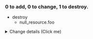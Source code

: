 ### 0 to add, 0 to change, 1 to destroy.
- destroy
	- null_resource.foo
<details><summary>Change details (Click me)</summary>

```diff
# null_resource.foo will be destroyed
@@ -1,4 +1 @@
-{
-  "id": "7047514762471223910",
-  "triggers": null
-}
+null
```

</details>

